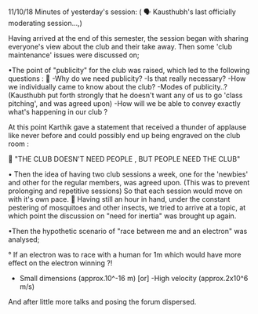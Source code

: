 11/10/18
Minutes of yesterday's  session:
( :speaking_head: Kausthubh's last  officially moderating session...,)

Having arrived at the end of this semester, the session began with sharing everyone's view about the club and their take away.
Then some 'club maintenance' issues were discussed on;

•The point of "publicity" for the club was raised, which led to the following questions :
:bee:
-Why do we need publicity?
-Is that really necessary?
-How we individually came to know about the club?
-Modes of publicity..?
 (Kausthubh put forth strongly that he doesn't want any of us to go 'class pitching', and was agreed upon)
-How will we be able to convey exactly what's happening in our club ?

At this point Karthik gave a statement that received a thunder of applause like never before and could possibly end up being engraved on the club room :

:scroll: "THE CLUB DOESN'T NEED PEOPLE , 
BUT PEOPLE NEED THE CLUB"

• Then the idea of having two club sessions a week, one for the 'newbies' and other for the regular members, was agreed upon. 
(This was to prevent prolonging and repetitive sessions)
So that each session would move on with it's own pace.
:bee:
Having still an hour in hand, under the constant pestering of mosquitoes and other insects, we tried to arrive at a topic,
at which point the discussion on "need for inertia" was brought up again.

•Then the hypothetic scenario of "race between me and an electron" was analysed;

° If an electron was to race with a human for 1m which would have more effect on the electron winning ?!
- Small dimensions (approx.10^-16 m)  [or]
-High velocity (approx.2x10^6 m/s)

And after little more talks and posing the forum dispersed.
